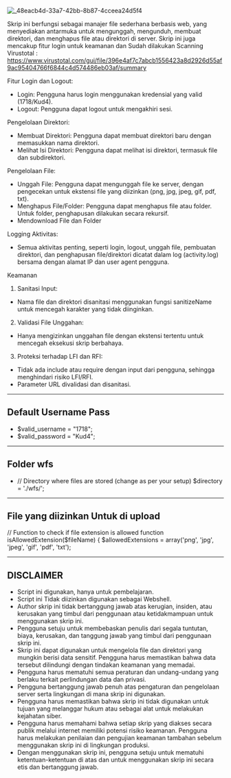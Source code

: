 
![_48eacb4d-33a7-42bb-8b87-4cceea24d5f4](https://github.com/it-t4mpan/WebFileSecure/assets/168879273/407f17ba-8929-4725-93f0-7690401ab966)


Skrip ini berfungsi sebagai manajer file sederhana berbasis web, yang menyediakan antarmuka untuk mengunggah, mengunduh, membuat direktori, dan menghapus file atau direktori di server. Skrip ini juga mencakup fitur login untuk keamanan dan Sudah dilakukan Scanning Virustotal : https://www.virustotal.com/gui/file/396e4af7c7abcb1556423a8d2926d55af9ac95404766f6844c4d574486eb03af/summary

Fitur
Login dan Logout:

- Login: Pengguna harus login menggunakan kredensial yang valid (1718/Kud4).
- Logout: Pengguna dapat logout untuk mengakhiri sesi.

Pengelolaan Direktori:

- Membuat Direktori: Pengguna dapat membuat direktori baru dengan memasukkan nama direktori.
- Melihat Isi Direktori: Pengguna dapat melihat isi direktori, termasuk file dan subdirektori.

Pengelolaan File:

- Unggah File: Pengguna dapat mengunggah file ke server, dengan pengecekan untuk ekstensi file yang diizinkan (png, jpg, jpeg, gif, pdf, txt).
- Menghapus File/Folder: Pengguna dapat menghapus file atau folder. Untuk folder, penghapusan dilakukan secara rekursif.
- Mendownload File dan Folder

Logging Aktivitas:

- Semua aktivitas penting, seperti login, logout, unggah file, pembuatan direktori, dan penghapusan file/direktori dicatat dalam log (activity.log) bersama dengan alamat IP dan user agent pengguna.

Keamanan

1. Sanitasi Input:

- Nama file dan direktori disanitasi menggunakan fungsi sanitizeName untuk mencegah karakter yang tidak diinginkan.

2. Validasi File Unggahan:

- Hanya mengizinkan unggahan file dengan ekstensi tertentu untuk mencegah eksekusi skrip berbahaya.

3. Proteksi terhadap LFI dan RFI:

- Tidak ada include atau require dengan input dari pengguna, sehingga menghindari risiko LFI/RFI.
- Parameter URL divalidasi dan disanitasi.

-----------------
Default Username Pass 
-----------------

- $valid_username = "1718";
- $valid_password = "Kud4";

-----------------
Folder wfs
-----------------
- // Directory where files are stored (change as per your setup)
$directory = './wfs/';

-----------------
File yang diizinkan Untuk di upload
-----------------
// Function to check if file extension is allowed
function isAllowedExtension($fileName) {
    $allowedExtensions = array('png', 'jpg', 'jpeg', 'gif', 'pdf', 'txt');


--------------
DISCLAIMER
--------------
- Script ini digunakan, hanya untuk pembelajaran.
- Script ini Tidak diizinkan digunakan sebagai Webshell.
- Author skrip ini tidak bertanggung jawab atas kerugian, insiden, atau kerusakan yang timbul dari penggunaan atau ketidakmampuan untuk menggunakan skrip ini.
- Pengguna setuju untuk membebaskan penulis dari segala tuntutan, biaya, kerusakan, dan tanggung jawab yang timbul dari penggunaan skrip ini.
- Skrip ini dapat digunakan untuk mengelola file dan direktori yang mungkin berisi data sensitif. Pengguna harus memastikan bahwa data tersebut dilindungi dengan tindakan keamanan yang memadai.
- Pengguna harus mematuhi semua peraturan dan undang-undang yang berlaku terkait perlindungan data dan privasi.
- Pengguna bertanggung jawab penuh atas pengaturan dan pengelolaan server serta lingkungan di mana skrip ini digunakan.
- Pengguna harus memastikan bahwa skrip ini tidak digunakan untuk tujuan yang melanggar hukum atau sebagai alat untuk melakukan kejahatan siber.
- Pengguna harus memahami bahwa setiap skrip yang diakses secara publik melalui internet memiliki potensi risiko keamanan. Pengguna harus melakukan penilaian dan pengujian keamanan tambahan sebelum menggunakan skrip ini di lingkungan produksi.
- Dengan menggunakan skrip ini, pengguna setuju untuk mematuhi ketentuan-ketentuan di atas dan untuk menggunakan skrip ini secara etis dan bertanggung jawab.
